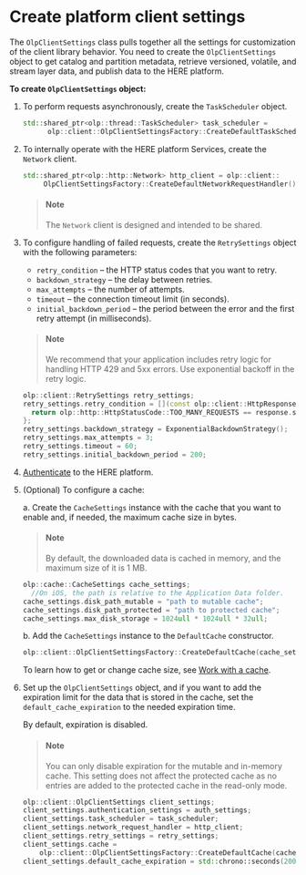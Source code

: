 # Create platform client settings

The `OlpClientSettings` class pulls together all the settings for customization of the client library behavior.
You need to create the `OlpClientSettings` object to get catalog and partition metadata, retrieve versioned, volatile, and stream layer data, and publish data to the HERE platform.

**To create `OlpClientSettings` object:**

1. To perform requests asynchronously, create the `TaskScheduler` object.

   ```cpp
   std::shared_ptr<olp::thread::TaskScheduler> task_scheduler =
         olp::client::OlpClientSettingsFactory::CreateDefaultTaskScheduler(1u);
   ```

2. To internally operate with the HERE platform Services, create the `Network` client.

   ```cpp
   std::shared_ptr<olp::http::Network> http_client = olp::client::
        OlpClientSettingsFactory::CreateDefaultNetworkRequestHandler();
   ```

   > #### Note
   > The `Network` client is designed and intended to be shared.

3. To configure handling of failed requests, create the `RetrySettings` object with the following parameters:

   - `retry_condition` – the HTTP status codes that you want to retry.
   - `backdown_strategy` – the delay between retries.
   - `max_attempts` – the number of attempts.
   - `timeout` – the connection timeout limit (in seconds).
   - `initial_backdown_period` – the period between the error and the first retry attempt (in milliseconds).

   > #### Note
   > We recommend that your application includes retry logic for handling HTTP 429 and 5xx errors. Use exponential backoff in the retry logic.

   ```cpp
   olp::client::RetrySettings retry_settings;
   retry_settings.retry_condition = [](const olp::client::HttpResponse& response) {
     return olp::http::HttpStatusCode::TOO_MANY_REQUESTS == response.status;
   };
   retry_settings.backdown_strategy = ExponentialBackdownStrategy();
   retry_settings.max_attempts = 3;
   retry_settings.timeout = 60;
   retry_settings.initial_backdown_period = 200;
   ```

4. [Authenticate](authenticate.md) to the HERE platform.

5. (Optional) To configure a cache:

    a. Create the `CacheSettings` instance with the cache that you want to enable and, if needed, the maximum cache size in bytes.

      > #### Note
      > By default, the downloaded data is cached in memory, and the maximum size of it is 1 MB.

      ```cpp
      olp::cache::CacheSettings cache_settings;
        //On iOS, the path is relative to the Application Data folder.
      cache_settings.disk_path_mutable = "path to mutable cache";
      cache_settings.disk_path_protected = "path to protected cache";
      cache_settings.max_disk_storage = 1024ull * 1024ull * 32ull;
      ```

    b. Add the `CacheSettings` instance to the `DefaultCache` constructor.

    ```cpp
    olp::client::OlpClientSettingsFactory::CreateDefaultCache(cache_settings);
    ```

    To learn how to get or change cache size, see [Work with a cache](https://developer.here.com/documentation/sdk-cpp/dev_guide/docs/work-with-cache.html).

6. Set up the `OlpClientSettings` object, and if you want to add the expiration limit for the data that is stored in the cache, set the `default_cache_expiration` to the needed expiration time.

   By default, expiration is disabled.

   > #### Note
   > You can only disable expiration for the mutable and in-memory cache. This setting does not affect the protected cache as no entries are added to the protected cache in the read-only mode.

   ```cpp
   olp::client::OlpClientSettings client_settings;
   client_settings.authentication_settings = auth_settings;
   client_settings.task_scheduler = task_scheduler;
   client_settings.network_request_handler = http_client;
   client_settings.retry_settings = retry_settings;
   client_settings.cache =
       olp::client::OlpClientSettingsFactory::CreateDefaultCache(cache_settings);
   client_settings.default_cache_expiration = std::chrono::seconds(200);
   ```
